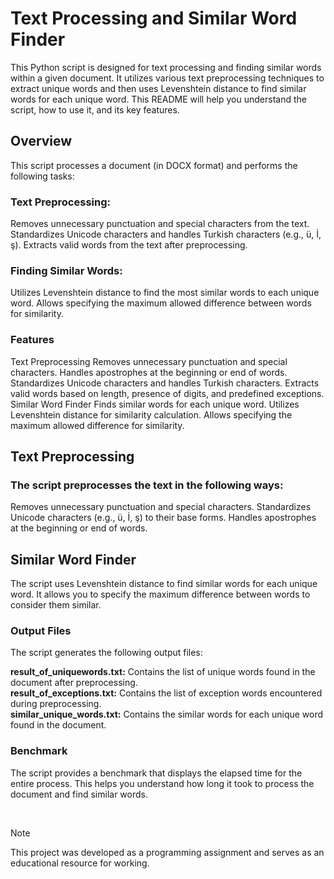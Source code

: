 # Text Processing and Similar Word Finder
This Python script is designed for text processing and finding similar words within a given document. It utilizes various text preprocessing techniques to extract unique words and then uses Levenshtein distance to find similar words for each unique word. This README will help you understand the script, how to use it, and its key features.

## Overview
This script processes a document (in DOCX format) and performs the following tasks:

### Text Preprocessing:

Removes unnecessary punctuation and special characters from the text.
Standardizes Unicode characters and handles Turkish characters (e.g., ü, İ, ş).
Extracts valid words from the text after preprocessing.

### Finding Similar Words:

Utilizes Levenshtein distance to find the most similar words to each unique word.
Allows specifying the maximum allowed difference between words for similarity.

### Features
Text Preprocessing
Removes unnecessary punctuation and special characters.
Handles apostrophes at the beginning or end of words.
Standardizes Unicode characters and handles Turkish characters.
Extracts valid words based on length, presence of digits, and predefined exceptions.
Similar Word Finder
Finds similar words for each unique word.
Utilizes Levenshtein distance for similarity calculation.
Allows specifying the maximum allowed difference for similarity.

## Text Preprocessing

### The script preprocesses the text in the following ways:

Removes unnecessary punctuation and special characters.
Standardizes Unicode characters (e.g., ü, İ, ş) to their base forms.
Handles apostrophes at the beginning or end of words.

## Similar Word Finder
The script uses Levenshtein distance to find similar words for each unique word. It allows you to specify the maximum difference between words to consider them similar.

### Output Files
The script generates the following output files: <br />

**result_of_uniquewords.txt:** Contains the list of unique words found in the document after preprocessing. <br />
**result_of_exceptions.txt:** Contains the list of exception words encountered during preprocessing. <br />
**similar_unique_words.txt:** Contains the similar words for each unique word found in the document. <br />

### Benchmark
The script provides a benchmark that displays the elapsed time for the entire process. This helps you understand how long it took to process the document and find similar words.

<br/>

> [!NOTE]
> This project was developed as a programming assignment and serves as an educational resource for working.
